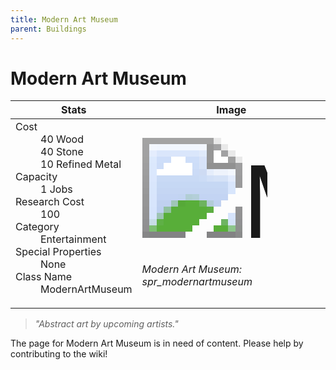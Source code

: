 ```yaml
---
title: Modern Art Museum
parent: Buildings
---
```

# Modern Art Museum

[//]: # (Pre-generated content)
<table><thead><tr><th>Stats</th><th>Image</th></tr></thead><tbody><tr><td><dl><dt>Cost</dt><dd>40 Wood<br>40 Stone<br>10 Refined Metal</dd><dt>Capacity</dt><dd>1 Jobs</dd><dt>Research Cost</dt><dd>100</dd><dt>Category</dt><dd>Entertainment</dd><dt>Special Properties</dt><dd>None</dd><dt>Class Name</dt><dd>ModernArtMuseum</dd></dl></td><td><style>.building-image {width: 200px;height: 200px;overflow: hidden;position: relative;}.building-image img {image-rendering: pixelated;object-fit: none;transform: scale(10);transform-origin: left top;position: absolute;left: 0;top: 0;}</style><div class="building-image"><img style="object-position: -74px -1103px;" src="https://tfe2-wiki.github.io/assets/sprites.png" alt="Modern Art Museum Back"><img style="object-position: -92px -988px;" src="https://tfe2-wiki.github.io/assets/sprites.png" alt="Modern Art Museum"></div><i>Modern Art Museum: spr_modernartmuseum</i></td></tr></tbody></table><blockquote><i>"Abstract art by upcoming artists."</i></blockquote>

The page for Modern Art Museum is in need of content. Please help by contributing to the wiki!

